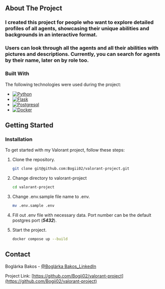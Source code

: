 <a name="readme-top"></a>

<!-- PROJECT LOGO -->
<br />

<!-- ABOUT THE PROJECT -->

## About The Project

<h3>I created this project for people who want to explore detailed profiles of all agents, showcasing their unique abilities and backgrounds in an interactive format.</h3>
<h3>Users can look through all the agents and all their abilities with pictures and descriptions. Currently, you can search for agents by their name, later on by role too.</h3>

### Built With

The following technologies were used during the project:

* [![Python][Python]][Python-url]
* [![Flask][Flask]][Flask-url]
* [![Postgresql][Postgres]][Postgres-url]
* [![Docker][Docker]][Docker-url]


<!-- GETTING STARTED -->

## Getting Started

### Installation

To get started with my Valorant project, follow these steps:

1. Clone the repository.
   ```sh
   git clone git@github.com:Bogii02/valorant-project.git
   ```
2. Change directory to valorant-project
   ```sh
   cd valorant-project
   ```
3. Change .env.sample file name to .env.
   ```sh
   mv .env.sample .env
   ```
4. Fill out .env file with necessary data. Port number can be the default postgres port (***5432***).

5. Start the project.
   ```sh
   docker compose up --build
   ```
<!-- CONTACT -->

## Contact

Boglárka Bakos - [@Boglárka Bakos_LinkedIn](https://linkedin.com/in/boglarka-bakos)

Project Link: [https://github.com/Bogii02/valorant-project](https://github.com/Bogii02/valorant-project)


[Python]: https://img.shields.io/badge/python-3670A0?style=for-the-badge&logo=python&logoColor=ffdd54
[Python-url]: https://www.python.org

[Flask]: https://img.shields.io/badge/flask-%23000.svg?style=for-the-badge&logo=flask&logoColor=white
[Flask-url]: https://flask.palletsprojects.com/en/3.0.x/

[Postgres]: https://img.shields.io/badge/postgres-%23316192.svg?style=for-the-badge&logo=postgresql&logoColor=white
[Postgres-url]: https://www.postgresql.org

[Docker]: https://img.shields.io/badge/docker-%230db7ed.svg?style=for-the-badge&logo=docker&logoColor=white
[Docker-url]: https://www.docker.com

